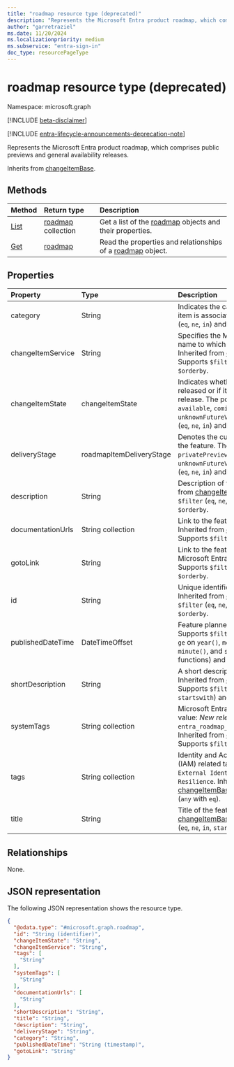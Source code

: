 ```yaml
---
title: "roadmap resource type (deprecated)"
description: "Represents the Microsoft Entra product roadmap, which comprises public previews and general availability releases."
author: "garretraziel"
ms.date: 11/20/2024
ms.localizationpriority: medium
ms.subservice: "entra-sign-in"
doc_type: resourcePageType
---
```


# roadmap resource type (deprecated)

Namespace: microsoft.graph

[!INCLUDE [beta-disclaimer](../../includes/beta-disclaimer.md)]

[!INCLUDE [entra-lifecycle-announcements-deprecation-note](../includes/entra-lifecycle-announcements-deprecation-note.md)]

Represents the Microsoft Entra product roadmap, which comprises public previews and general availability releases.

Inherits from [changeItemBase](../resources/changeitembase.md).

## Methods
|Method|Return type|Description|
|:---|:---|:---|
|[List](../api/roadmap-list.md)|[roadmap](../resources/roadmap.md) collection|Get a list of the [roadmap](../resources/roadmap.md) objects and their properties.|
|[Get](../api/roadmap-get.md)|[roadmap](../resources/roadmap.md)|Read the properties and relationships of a [roadmap](../resources/roadmap.md) object.|

## Properties
|Property|Type|Description|
|:---|:---|:---|
|category|String|Indicates the category with which this item is associated. Supports `$filter` (`eq`, `ne`, `in`) and `$orderby`.|
|changeItemService|String|Specifies the Microsoft Entra service name to which this item belongs. Inherited from [changeItemBase](../resources/changeitembase.md). Supports `$filter` (`eq`, `ne`, `in`) and `$orderby`.|
|changeItemState|changeItemState|Indicates whether this feature was released or if it's an upcoming release. The possible values are: `available`, `comingSoon`, `unknownFutureValue`. Supports `$filter` (`eq`, `ne`, `in`) and `$orderby`.|
|deliveryStage|roadmapItemDeliveryStage|Denotes the current lifecycle state of the feature. The possible values are: `privatePreview`, `publicPreview`, `ga`, `unknownFutureValue`. Supports `$filter` (`eq`, `ne`, `in`) and `$orderby`.|
|description|String|Description of the feature. Inherited from [changeItemBase](../resources/changeitembase.md). Supports `$filter` (`eq`, `ne`, `in`, `startswith`) and `$orderby`.|
|documentationUrls|String collection|Link to the feature documentation. Inherited from [changeItemBase](../resources/changeitembase.md). Supports `$filter` (`any` with `eq`).|
|gotoLink|String|Link to the feature page in the Microsoft Entra admin center. Supports `$filter` (`eq`, `ne`, `in`) and `$orderby`.|
|id|String|Unique identifier for the new feature. Inherited from [entity](../resources/entity.md). Supports `$filter` (`eq`, `ne`, `in`, `startswith`) and `$orderby`.|
|publishedDateTime|DateTimeOffset|Feature planned release date. Supports `$filter` (`eq`, `ne`, `gt`, `lt`, `le` and `ge` on `year()`, `month()`, `day()`, `hour()`, `minute()`, and `second()` built in functions) and `$orderby`.|
|shortDescription|String|A short description of the feature. Inherited from [changeItemBase](../resources/changeitembase.md). Supports `$filter` (`eq`, `ne`, `in`, `startswith`) and `$orderby`.|
|systemTags|String collection|Microsoft Entra specific tags. Example value: *New release highlight* - `entra_roadmap_highlight_new_feature`. Inherited from [changeItemBase](../resources/changeitembase.md). Supports `$filter` (`any` with `eq`).|
|tags|String collection|Identity and Access Management (IAM) related tags. Example values: `External Identities`, `Reliability and Resilience`. Inherited from [changeItemBase](../resources/changeitembase.md). Supports `$filter` (`any` with `eq`).|
|title|String|Title of the feature. Inherited from [changeItemBase](../resources/changeitembase.md). Supports `$filter` (`eq`, `ne`, `in`, `startswith`) and `$orderby`.|

## Relationships
None.

## JSON representation
The following JSON representation shows the resource type.
<!-- {
  "blockType": "resource",
  "keyProperty": "id",
  "@odata.type": "microsoft.graph.roadmap",
  "baseType": "microsoft.graph.changeItemBase",
  "openType": false
}
-->
``` json
{
  "@odata.type": "#microsoft.graph.roadmap",
  "id": "String (identifier)",
  "changeItemState": "String",
  "changeItemService": "String",
  "tags": [
    "String"
  ],
  "systemTags": [
    "String"
  ],
  "documentationUrls": [
    "String"
  ],
  "shortDescription": "String",
  "title": "String",
  "description": "String",
  "deliveryStage": "String",
  "category": "String",
  "publishedDateTime": "String (timestamp)",
  "gotoLink": "String"
}
```
